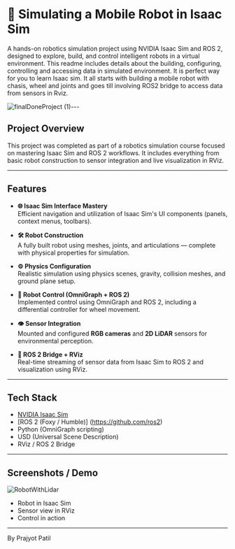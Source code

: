 # 🤖 Simulating a Mobile Robot in Isaac Sim 
A hands-on robotics simulation project using NVIDIA Isaac Sim and ROS 2, designed to explore, build, and control intelligent robots in a virtual environment. 
This readme includes details about the building, configuring, controlling and accessing data in simulated environment. It is perfect way for you to learn Isaac sim. It all starts with building a mobile robot with chasis, wheel and joints and goes till involving ROS2 bridge to access data from sensors in Rviz.

![finalDoneProject (1)](https://github.com/user-attachments/assets/ce0f6ba0-4a17-4aa1-b6ec-aef0431c6893)---

## Project Overview

This project was completed as part of a robotics simulation course focused on mastering Isaac Sim and ROS 2 workflows. It includes everything from basic robot construction to sensor integration and live visualization in RViz.

---

## Features

- **🌐 Isaac Sim Interface Mastery**  
  Efficient navigation and utilization of Isaac Sim's UI components (panels, context menus, toolbars).

- **🛠 Robot Construction**  
  A fully built robot using meshes, joints, and articulations — complete with physical properties for simulation.

- **⚙️ Physics Configuration**  
  Realistic simulation using physics scenes, gravity, collision meshes, and ground plane setup.

- **🧠 Robot Control (OmniGraph + ROS 2)**  
  Implemented control using OmniGraph and ROS 2, including a differential controller for wheel movement.

- **👁 Sensor Integration**  
  Mounted and configured **RGB cameras** and **2D LiDAR** sensors for environmental perception.

- **🔗 ROS 2 Bridge + RViz**  
  Real-time streaming of sensor data from Isaac Sim to ROS 2 and visualization using RViz.

---

## Tech Stack

- [NVIDIA Isaac Sim](https://developer.nvidia.com/isaac-sim)
- [ROS 2 (Foxy / Humble)] (https://github.com/ros2)
- Python (OmniGraph scripting) 
- USD (Universal Scene Description)
- RViz / ROS 2 Bridge

---

## Screenshots / Demo

![RobotWithLidar](https://github.com/user-attachments/assets/33177964-58a4-4d74-babd-6b73760050ae)

- Robot in Isaac Sim
- Sensor view in RViz
- Control in action


---

By Prajyot Patil


